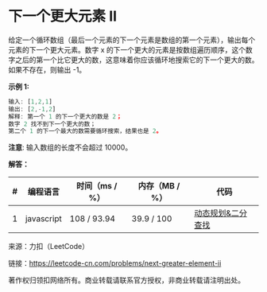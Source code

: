 # 下一个更大元素 II

给定一个循环数组（最后一个元素的下一个元素是数组的第一个元素），输出每个元素的下一个更大元素。数字 x 的下一个更大的元素是按数组遍历顺序，这个数字之后的第一个比它更大的数，这意味着你应该循环地搜索它的下一个更大的数。如果不存在，则输出 -1。

**示例 1:**

``` javascript
输入: [1,2,1]
输出: [2,-1,2]
解释: 第一个 1 的下一个更大的数是 2；
数字 2 找不到下一个更大的数； 
第二个 1 的下一个最大的数需要循环搜索，结果也是 2。
```

**注意**: 输入数组的长度不会超过 10000。

**解答：**

**#**|**编程语言**|**时间（ms / %）**|**内存（MB / %）**|**代码**
--|--|--|--|--
1|javascript|108 / 93.94|39.9 / 100|[动态规划&二分查找](./javascript/ac_v1.js)

来源：力扣（LeetCode）

链接：https://leetcode-cn.com/problems/next-greater-element-ii

著作权归领扣网络所有。商业转载请联系官方授权，非商业转载请注明出处。
